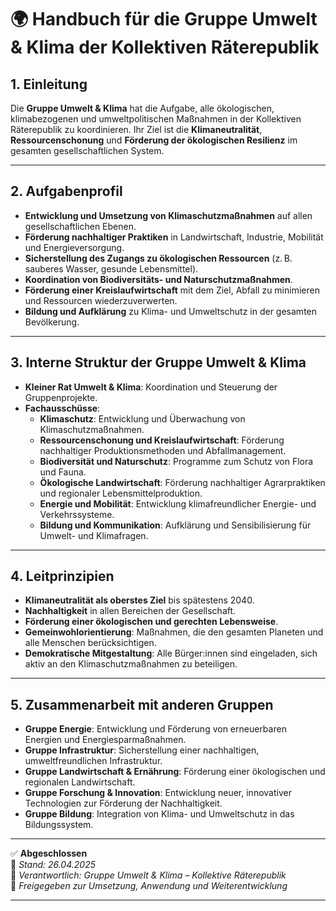 # 🌍 Handbuch für die Gruppe Umwelt & Klima der Kollektiven Räterepublik

## 1. Einleitung

Die **Gruppe Umwelt & Klima** hat die Aufgabe, alle ökologischen, klimabezogenen und umweltpolitischen Maßnahmen in der Kollektiven Räterepublik zu koordinieren. Ihr Ziel ist die **Klimaneutralität**, **Ressourcenschonung** und **Förderung der ökologischen Resilienz** im gesamten gesellschaftlichen System.

---

## 2. Aufgabenprofil

- **Entwicklung und Umsetzung von Klimaschutzmaßnahmen** auf allen gesellschaftlichen Ebenen.
- **Förderung nachhaltiger Praktiken** in Landwirtschaft, Industrie, Mobilität und Energieversorgung.
- **Sicherstellung des Zugangs zu ökologischen Ressourcen** (z. B. sauberes Wasser, gesunde Lebensmittel).
- **Koordination von Biodiversitäts- und Naturschutzmaßnahmen**.
- **Förderung einer Kreislaufwirtschaft** mit dem Ziel, Abfall zu minimieren und Ressourcen wiederzuverwerten.
- **Bildung und Aufklärung** zu Klima- und Umweltschutz in der gesamten Bevölkerung.

---

## 3. Interne Struktur der Gruppe Umwelt & Klima

- **Kleiner Rat Umwelt & Klima**: Koordination und Steuerung der Gruppenprojekte.
- **Fachausschüsse**:
  - **Klimaschutz**: Entwicklung und Überwachung von Klimaschutzmaßnahmen.
  - **Ressourcenschonung und Kreislaufwirtschaft**: Förderung nachhaltiger Produktionsmethoden und Abfallmanagement.
  - **Biodiversität und Naturschutz**: Programme zum Schutz von Flora und Fauna.
  - **Ökologische Landwirtschaft**: Förderung nachhaltiger Agrarpraktiken und regionaler Lebensmittelproduktion.
  - **Energie und Mobilität**: Entwicklung klimafreundlicher Energie- und Verkehrssysteme.
  - **Bildung und Kommunikation**: Aufklärung und Sensibilisierung für Umwelt- und Klimafragen.

---

## 4. Leitprinzipien

- **Klimaneutralität als oberstes Ziel** bis spätestens 2040.
- **Nachhaltigkeit** in allen Bereichen der Gesellschaft.
- **Förderung einer ökologischen und gerechten Lebensweise**.
- **Gemeinwohlorientierung**: Maßnahmen, die den gesamten Planeten und alle Menschen berücksichtigen.
- **Demokratische Mitgestaltung**: Alle Bürger:innen sind eingeladen, sich aktiv an den Klimaschutzmaßnahmen zu beteiligen.

---

## 5. Zusammenarbeit mit anderen Gruppen

- **Gruppe Energie**: Entwicklung und Förderung von erneuerbaren Energien und Energiesparmaßnahmen.
- **Gruppe Infrastruktur**: Sicherstellung einer nachhaltigen, umweltfreundlichen Infrastruktur.
- **Gruppe Landwirtschaft & Ernährung**: Förderung einer ökologischen und regionalen Landwirtschaft.
- **Gruppe Forschung & Innovation**: Entwicklung neuer, innovativer Technologien zur Förderung der Nachhaltigkeit.
- **Gruppe Bildung**: Integration von Klima- und Umweltschutz in das Bildungssystem.

---

✅ **Abgeschlossen**  
📅 *Stand: 26.04.2025*  
🏩 *Verantwortlich: Gruppe Umwelt & Klima – Kollektive Räterepublik*  
🔐 *Freigegeben zur Umsetzung, Anwendung und Weiterentwicklung*

---

